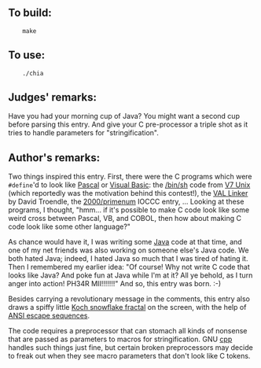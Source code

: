 ## To build:

```<!---sh-->
    make
```


## To use:

```<!---sh-->
    ./chia
```


## Judges' remarks:

Have you had your morning cup of Java?  You might want a
second cup before parsing this entry.  And give your C
pre-processor a triple shot as it tries to handle parameters
for "stringification".


## Author's remarks:

Two things inspired this entry. First, there were the C programs which were
`#define`'d to look like [Pascal][] or [Visual Basic][]: the
[/bin/sh](https://en.wikipedia.org/wiki/Bourne_shell) code from [V7
Unix](https://en.wikipedia.org/wiki/Version_7_Unix) (which reportedly was the
motivation behind this contest!), the [VAL
Linker](http://dunfield.classiccmp.org/dos/val_src.zip) by David Troendle, the
[2000/primenum](../../2000/primenum/index.html) IOCCC entry, ... Looking at these
programs, I thought, "hmm... if it's possible to make C code look like some
weird cross between Pascal, VB, and COBOL, then how about making C code look
like some other language?"

As chance would have it, I was writing some [Java][] code at that time, and one of
my net friends was also working on someone else's Java code. We both hated
Java; indeed, I hated Java so much that I was tired of hating it. Then I
remembered my earlier idea: "Of course! Why not write C code that looks like
Java? And poke fun at Java while I'm at it? All ye behold, as I turn anger
into action! PH34R MII!!!!!!!" And so, this entry was born. :-)

Besides carrying a revolutionary message in the comments, this entry also
draws a spiffy little [Koch snowflake
fractal](https://en.wikipedia.org/wiki/Koch_snowflake) on the screen, with the help of
[ANSI escape sequences](https://en.wikipedia.org/wiki/ANSI_escape_code).

The code requires a preprocessor that can stomach all kinds of nonsense that
are passed as parameters to macros for stringification. GNU
[cpp](https://en.wikipedia.org/wiki/C_preprocessor) handles such
things just fine, but certain broken preprocessors may decide to freak out
when they see macro parameters that don't look like C tokens.

[Pascal]: https://en.wikipedia.org/wiki/Pascal_(programming_language)
[Visual Basic]: https://en.wikipedia.org/wiki/Visual_Basic_(classic)
[Java]: https://en.wikipedia.org/wiki/Java_(programming_language)


<!--

    Copyright © 1984-2024 by Landon Curt Noll. All Rights Reserved.

    You are free to share and adapt this file under the terms of this license:

	Creative Commons Attribution-ShareAlike 4.0 International (CC BY-SA 4.0)

    For more information, see:

	https://creativecommons.org/licenses/by-sa/4.0/

-->
